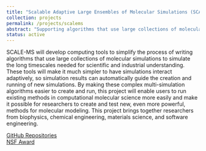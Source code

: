 ```yaml
---
title: "Scalable Adaptive Large Ensembles of Molecular Simulations (SCALE-MS)"
collection: projects
permalink: /projects/scalems
abstract: "Supporting algorithms that use large collections of molecular simulations to simulate the long timescales needed for scientific and industrial discovery."
status: active
---
```


SCALE-MS will develop computing tools to simplify the process of writing algorithms that use large collections of molecular simulations to simulate the long timescales needed for scientific and industrial understanding. These tools will make it much simpler to have simulations interact adaptively, so simulation results can automatically guide the creation and running of new simulations. By making these complex multi-simulation algorithms easier to create and run, this project will enable users to run existing methods in computational molecular science more easily and make it possible for researchers to create and test new, even more powerful, methods for molecular modeling. This project brings together researchers from biophysics, chemical engineering, materials science, and software engineering.

<a href="https://github.com/radical-collaboration/SCALE-MS"><i class="fa fa-github"></i>GitHub Repositories</a><br>
<a href="https://www.nsf.gov/awardsearch/showAward?AWD_ID=1835449"><i class="fa fa-nsf"></i>NSF Award</a>
